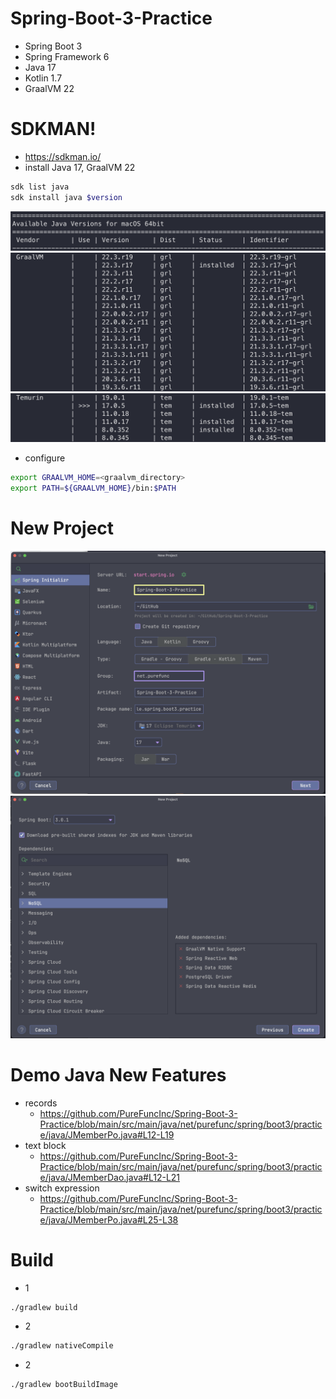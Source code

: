 # Spring-Boot-3-Practice
* Spring Boot 3
* Spring Framework 6
* Java 17
* Kotlin 1.7
* GraalVM 22

# SDKMAN!
* https://sdkman.io/
* install Java 17, GraalVM 22
```bash
sdk list java
sdk install java $version
```
![](./images/sdkman1.png)
![](./images/sdkman2.png)
![](./images/sdkman3.png)
* configure
```bash
export GRAALVM_HOME=<graalvm_directory>
export PATH=${GRAALVM_HOME}/bin:$PATH
```

# New Project
![](./images/newproject1.png)
![](./images/newproject2.png)

# Demo Java New Features
* records
  * https://github.com/PureFuncInc/Spring-Boot-3-Practice/blob/main/src/main/java/net/purefunc/spring/boot3/practice/java/JMemberPo.java#L12-L19
* text block
  * https://github.com/PureFuncInc/Spring-Boot-3-Practice/blob/main/src/main/java/net/purefunc/spring/boot3/practice/java/JMemberDao.java#L12-L21
* switch expression
  * https://github.com/PureFuncInc/Spring-Boot-3-Practice/blob/main/src/main/java/net/purefunc/spring/boot3/practice/java/JMemberPo.java#L25-L38 

# Build
* 1
```bash
./gradlew build
```
* 2
```bash
./gradlew nativeCompile
```
* 2
```bash
./gradlew bootBuildImage
```
